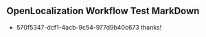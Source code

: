 ## OpenLocalization Workflow Test MarkDown
* 570f5347-dcf1-4acb-9c54-977d9b40c673 
thanks!<!--HONumber=Mar16_HO2-->
